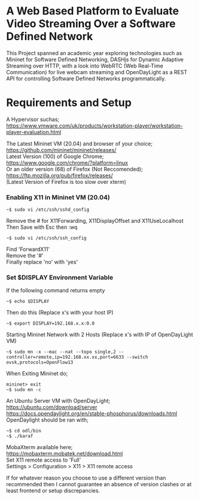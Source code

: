 # A Web Based Platform to Evaluate Video Streaming Over a Software Defined Network
This Project spanned an academic year exploring technologies such as Mininet for Software Defined Networking, DASHjs for Dynamic Adaptive Streaming over HTTP, with a look into WebRTC (Web Real-Time Communication) for live webcam streaming and OpenDayLight as a REST API for controlling Software Defined Networks programmatically.


# Requirements and Setup
A Hypervisor suchas;<br />
https://www.vmware.com/uk/products/workstation-player/workstation-player-evaluation.html

The Latest Mininet VM (20.04) and browser of your choice; <br />
https://github.com/mininet/mininet/releases/ <br />
Latest Version (100) of Google Chrome; <br />
https://www.google.com/chrome/?platform=linux <br />
Or an older version (68) of Firefox (Not Reccomended); <br />
https://ftp.mozilla.org/pub/firefox/releases/ <br />
(Latest Version of Firefox is too slow over xterm)

### Enabling X11 in Mininet VM (20.04) 
~~~
~$ sudo vi /etc/ssh/sshd_config
~~~
Remove the # for X11Forwarding, X11DisplayOffset and X11UseLocalhost <br />
Then Save with Esc then :wq <br />
~~~
~$ sudo vi /etc/ssh/ssh_config
~~~
Find 'ForwardX11' <br />
Remove the '#' <br />
Finally replace 'no' with 'yes' <br />

### Set $DISPLAY Environment Variable 
If the following command returns empty
~~~
~$ echo $DISPLAY
~~~
Then do this (Replace x's with your host IP)
~~~
~$ export DISPLAY=192.168.x.x:0.0
~~~
Starting Mininet Network with 2 Hosts (Replace x's with IP of OpenDayLight VM)
~~~
~$ sudo mn -x --mac --nat --topo single,2 --controller=remote,ip=192.168.xx.xx,port=6633 --switch ovsk,protocols=OpenFlow13
~~~
When Exiting Mininet do;
~~~
mininet> exit
~$ sudo mn -c
~~~

An Ubuntu Server VM with OpenDayLight; <br />
https://ubuntu.com/download/server <br />
https://docs.opendaylight.org/en/stable-phosphorus/downloads.html <br />
OpenDaylight should be ran with; <br />
~~~
~$ cd odl/bin
~$ ./karaf
~~~
MobaXterm available here; <br />
https://mobaxterm.mobatek.net/download.html <br />
Set X11 remote access to 'Full'  <br />
Settings > Configuration > X11 > X11 remote access

If for whatever reason you choose to use a different version than recommended then I cannot guarantee an absence of version clashes or at least frontend or setup discrepancies.
